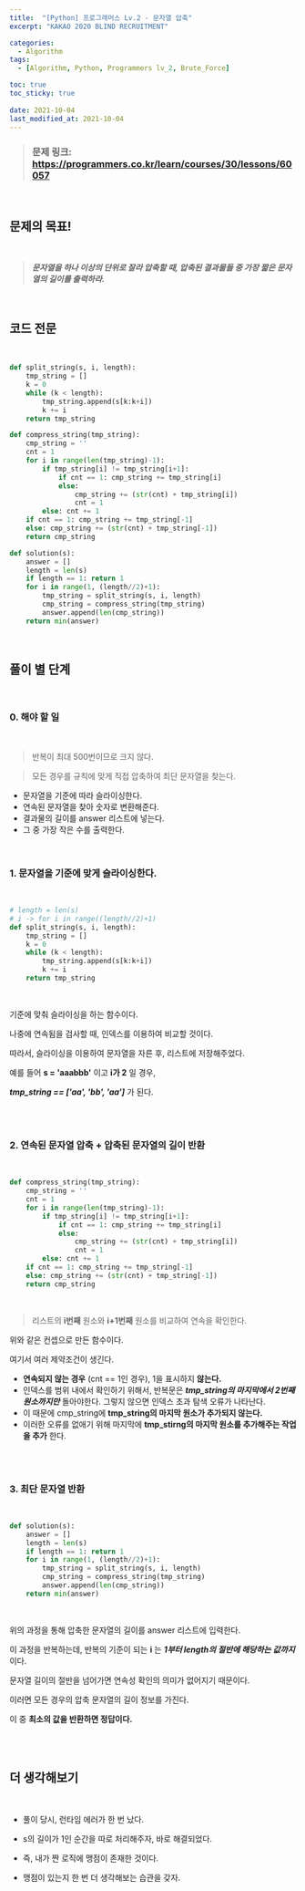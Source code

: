 ```yaml
---
title:  "[Python] 프로그래머스 Lv.2 - 문자열 압축"
excerpt: "KAKAO 2020 BLIND RECRUITMENT"

categories:
  - Algorithm
tags:
  - [Algorithm, Python, Programmers lv_2, Brute_Force]

toc: true
toc_sticky: true
 
date: 2021-10-04
last_modified_at: 2021-10-04
---
```


> ### 문제 링크: https://programmers.co.kr/learn/courses/30/lessons/60057

<br>

## __문제의 목표!__

<br>

> ___문자열을 하나 이상의 단위로 잘라 압축할 때, 압축된 결과물들 중 가장 짧은 문자열의 길이를 출력하라.___

<br>

## __코드 전문__

<br>

```python
def split_string(s, i, length):
    tmp_string = []
    k = 0
    while (k < length):
        tmp_string.append(s[k:k+i])
        k += i
    return tmp_string

def compress_string(tmp_string):
    cmp_string = ''
    cnt = 1
    for i in range(len(tmp_string)-1):
        if tmp_string[i] != tmp_string[i+1]:
            if cnt == 1: cmp_string += tmp_string[i]
            else:
                cmp_string += (str(cnt) + tmp_string[i])
                cnt = 1
        else: cnt += 1
    if cnt == 1: cmp_string += tmp_string[-1]
    else: cmp_string += (str(cnt) + tmp_string[-1])
    return cmp_string

def solution(s):
    answer = []
    length = len(s)
    if length == 1: return 1
    for i in range(1, (length//2)+1):
        tmp_string = split_string(s, i, length)
        cmp_string = compress_string(tmp_string)
        answer.append(len(cmp_string))
    return min(answer)
```

<br>

## __풀이 별 단계__

<br>

### 0. 해야 할 일 

<br>

> 반복이 최대 500번이므로 크지 않다.

> 모든 경우를 규칙에 맞게 직접 압축하여 최단 문자열을 찾는다.

* 문자열을 기준에 따라 슬라이싱한다.
* 연속된 문자열을 찾아 숫자로 변환해준다.
* 결과물의 길이를 answer 리스트에 넣는다.
* 그 중 가장 작은 수를 출력한다.

<br>

### 1. 문자열을 기준에 맞게 슬라이싱한다.

<br>

```python
# length = len(s)
# i -> for i in range((length//2)+1) 
def split_string(s, i, length):
    tmp_string = []
    k = 0
    while (k < length):
        tmp_string.append(s[k:k+i])
        k += i
    return tmp_string
```
<br>

기준에 맞춰 슬라이싱을 하는 함수이다.

나중에 연속됨을 검사할 때, 인덱스를 이용하여 비교할 것이다.

따라서, 슬라이싱을 이용하여 문자열을 자른 후, 리스트에 저장해주었다.

예를 들어 __s = 'aaabbb'__ 이고 __i가 2__ 일 경우,

___tmp_string == ['aa', 'bb', 'aa']___ 가 된다.

<br>
<br>

### 2. 연속된 문자열 압축 + 압축된 문자열의 길이 반환

<br>

```python
def compress_string(tmp_string):
    cmp_string = ''
    cnt = 1
    for i in range(len(tmp_string)-1):
        if tmp_string[i] != tmp_string[i+1]:
            if cnt == 1: cmp_string += tmp_string[i]
            else:
                cmp_string += (str(cnt) + tmp_string[i])
                cnt = 1
        else: cnt += 1
    if cnt == 1: cmp_string += tmp_string[-1]
    else: cmp_string += (str(cnt) + tmp_string[-1])
    return cmp_string
```

<br>

> 리스트의 __i번째__ 원소와 __i+1번째__ 원소를 비교하여 연속을 확인한다.

위와 같은 컨셉으로 만든 함수이다.

여기서 여러 제약조건이 생긴다.

* __연속되지 않는 경우__ (cnt == 1인 경우), 1을 표시하지 __않는다.__
* 인덱스를 범위 내에서 확인하기 위해서, 반복문은 ___tmp_string의 마지막에서 2번째 원소까지만___ 돌아야한다. 그렇지 않으면 인덱스 초과 탐색 오류가 나타난다.
* 이 때문에 cmp_string에 __tmp_string의 마지막 원소가 추가되지 않는다.__
* 이러한 오류를 없애기 위해 마지막에 __tmp_stirng의 마지막 원소를 추가해주는 작업을 추가__ 한다.

<br>
<br>

### 3. 최단 문자열 반환

<br>

```python
def solution(s):
    answer = []
    length = len(s)
    if length == 1: return 1
    for i in range(1, (length//2)+1):
        tmp_string = split_string(s, i, length)
        cmp_string = compress_string(tmp_string)
        answer.append(len(cmp_string))
    return min(answer)
```

<br>

위의 과정을 통해 압축한 문자열의 길이를 answer 리스트에 입력한다.

이 과정을 반복하는데, 반복의 기준이 되는 __i__ 는 ___1부터 length의 절반에 해당하는 값까지___ 이다.

문자열 길이의 절반을 넘어가면 연속성 확인의 의미가 없어지기 때문이다.

이러면 모든 경우의 압축 문자열의 길이 정보를 가진다.

이 중 __최소의 값을 반환하면 정답이다.__

<br>
<br>

## 더 생각해보기

<br>

* 풀이 당시, 런타임 에러가 한 번 났다.

* s의 길이가 1인 순간을 따로 처리해주자, 바로 해결되었다.

* 즉, 내가 짠 로직에 맹점이 존재한 것이다.

* 맹점이 있는지 한 번 더 생각해보는 습관을 갖자.

